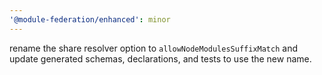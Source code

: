 ```yaml
---
'@module-federation/enhanced': minor
---
```


rename the share resolver option to `allowNodeModulesSuffixMatch` and update generated schemas, declarations, and tests to use the new name.

